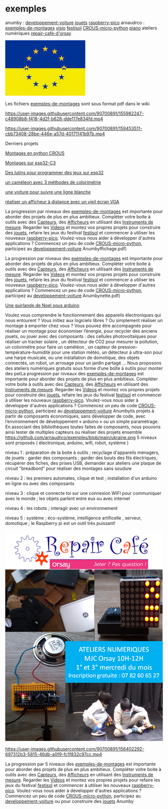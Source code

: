 # exemples

anumby : [developpement-voiture](https://github.com/anumby-source/developpement-voiture/wiki) [jouets](https://github.com/anumby-source/jouets/wiki) [raspberry-pico](https://github.com/anumby-source/raspberry-pico/wiki) arnaudrco : [exemples-de-montages](https://github.com/arnaudrco/exemples/wiki) [visio](https://github.com/arnaudrco/visio/wiki) [festisol](https://github.com/arnaudrco/festisol/wiki) [CROUS-micro-python](https://github.com/arnaudrco/CROUS-micro-python/wiki) [piano](https://github.com/arnaudrco/piano-pour-adulte-debutant/wiki) ateliers numériques [repair-café-d'orsay](https://www.repaircafe-orsay.org/category/blog/ateliers-numeriques-blog/)

![ukraine](https://github.com/arnaudrco/exemples/blob/main/ukraine.png)

Les fichiers [exemples-de-montages](https://github.com/arnaudrco/exemples/wiki)  sont sous format pdf dans le wiki

https://user-images.githubusercontent.com/90700891/155982247-c48908b8-f418-4d2f-b628-dde117e834fd.mp4


https://user-images.githubusercontent.com/90700891/159453511-cbb73408-28be-446e-a57d-40171141b97b.mp4



Derniers projets

[Montages en python CROUS](https://github.com/arnaudrco/CROUS-micro-python)

[Montages sur esp32-C3](https://github.com/arnaudrco/CROUS-micro-python/blob/main/read-me-esp-C3.pdf)

[Des lutins pour programmer des jeux sur esp32](https://github.com/arnaudrco/exemples/blob/main/esp-Sprites/read-me-sprites.pdf)

[un caméleon avec 3 méthodes de colorimétrie](https://github.com/arnaudrco/exemples/blob/main/cameleon/read-me-cameleon.pdf)

[une voiture pour suivre une ligne blanche](https://github.com/anumby-source/jouets/blob/main/voiture-eclairee/read-me-voiture-eclairee.pdf)

[réaliser un afficheur à distance avec un vieil écran VGA](https://github.com/anumby-source/jouets/blob/main/affichage-a-distance/read-me-affichage.pdf)

La progression par niveaux des [exemples-de-montages](https://github.com/arnaudrco/exemples/wiki) est importante pour aborder des projets de plus en plus ambitieux. Compléter votre boite à outils avec des [Capteurs](https://github.com/arnaudrco/exemples/wiki/Capteurs), des [Afficheurs](https://github.com/arnaudrco/exemples/wiki/Les-afficheurs) en utilisant des [Instruments de mesure](https://github.com/arnaudrco/exemples/wiki/G%C3%A9n%C3%A9rateurs-et-mesures). Regarder les [Videos](https://github.com/arnaudrco/visio/wiki/Video) et montez vos propres projets pour construire des [jouets](https://github.com/anumby-source/jouets/wiki), refaire les jeux du festival [festisol](https://github.com/arnaudrco/festisol/wiki) et commencer à utiliser les nouveaux [raspberry-pico](https://github.com/anumby-source/raspberry-pico/wiki). Voulez-vous nous aider à développer d'autres applications ? Commencez un peu de code [CROUS-micro-python](https://github.com/arnaudrco/CROUS-micro-python/wiki), participez au [developpement-voiture](https://github.com/anumby-source/developpement-voiture/wiki) Anumbyffichage.pdf)



La progression par niveaux des [exemples-de-montages](https://github.com/arnaudrco/exemples/wiki) est importante pour aborder des projets de plus en plus ambitieux. Compléter votre boite à outils avec des [Capteurs](https://github.com/arnaudrco/exemples/wiki/Capteurs), des [Afficheurs](https://github.com/arnaudrco/exemples/wiki/Les-afficheurs) en utilisant des [Instruments de mesure](https://github.com/arnaudrco/exemples/wiki/G%C3%A9n%C3%A9rateurs-et-mesures). Regarder les [Videos](https://github.com/arnaudrco/visio/wiki/Video) et montez vos propres projets pour construire des [jouets](https://github.com/anumby-source/jouets/wiki), refaire les jeux du festival [festisol](https://github.com/arnaudrco/festisol/wiki) et commencer à utiliser les nouveaux [raspberry-pico](https://github.com/anumby-source/raspberry-pico/wiki). Voulez-vous nous aider à développer d'autres applications ? Commencez un peu de code [CROUS-micro-python](https://github.com/arnaudrco/CROUS-micro-python/wiki), participez au [developpement-voiture](https://github.com/anumby-source/developpement-voiture/wiki) Anumbynette.pdf)

[Une guirlande de Noel sous arduino](https://github.com/arnaudrco/exemples/blob/main/guirlande/read-me-guirlande.pdf)


Voulez vous comprendre le fonctionnement des appareils électroniques qui nous entourent ? Vous initiez aux logiciels libres ? Ou simplement réaliser un montage à emporter chez vous ?
Vous pouvez être accompagnés pour réaliser un montage pour économiser l’énergie,  pour recycler des anciens jouets,  ou jouer avec des composants : des cellules photovoltaïques pour réaliser un tracker solaire , un détecteur de CO2 pour mesurer la pollution, un colorimètre pour faire un caméléon , un capteur de pression-température-humidité  pour une station météo, un détecteur à ultra-son pour une harpe musicale, ou une installation de domotique, des objets connectés, un robot, un arrosage pour un jardin partagé …
Nous proposons des ateliers numériques gratuits sous forme d’une boîte à outils pour monter des petLa progression par niveaux des [exemples-de-montages](https://github.com/arnaudrco/exemples/wiki) est importante pour aborder des projets de plus en plus ambitieux. Compléter votre boite à outils avec des [Capteurs](https://github.com/arnaudrco/exemples/wiki/Capteurs), des [Afficheurs](https://github.com/arnaudrco/exemples/wiki/Les-afficheurs) en utilisant des [Instruments de mesure](https://github.com/arnaudrco/exemples/wiki/G%C3%A9n%C3%A9rateurs-et-mesures). Regarder les [Videos](https://github.com/arnaudrco/visio/wiki/Video) et montez vos propres projets pour construire des [jouets](https://github.com/anumby-source/jouets/wiki), refaire les jeux du festival [festisol](https://github.com/arnaudrco/festisol/wiki) et commencer à utiliser les nouveaux [raspberry-pico](https://github.com/anumby-source/raspberry-pico/wiki). Voulez-vous nous aider à développer d'autres applications ? Commencez un peu de code [CROUS-micro-python](https://github.com/arnaudrco/CROUS-micro-python/wiki), participez au [developpement-voiture](https://github.com/anumby-source/developpement-voiture/wiki) Anumbyits projets à partir de composants économiques, sans développer de code, avec l’environnement de développement « arduino » ou un simple paramétrage. En associant des bibliothèques toutes faites de composants, nous pouvons ainsi tester de multiples capteurs ou réaliser des projets ensemble
https://github.com/arnaudrco/exemples/blob/main/ukraine.png
5 niveaux sont proposés ( électronique, arduino, wifi, robot, système )

niveau 1  : préparation de la boite à outils ; recyclage d'appareils ménagers, de jouets : garder des composants ; garder des bouts des fils électriques, récupérer des fiches, des prises USB, demander aux ateliers une plaque de circuit  "breadbord" pour réaliser des montages sans soudure

niveau 2 : les premiers automates, clique et test ; installation d'un arduino en ligne ou avec des composants

niveau 3 :  clique et connecte toi sur une connexion WIFI pour communiquer avec le monde ; les objets parlent entre eux ou avec internet

niveau 4 : les robots ; interagir avec un environnement

niveau 5 : système ; éco-système, intelligence artificelle , serveur, domotique ; le Raspberry pi est un outil très puissant! 

![affiche](https://github.com/arnaudrco/exemples/blob/main/affiche.png)

https://user-images.githubusercontent.com/90700891/156402292-697312b3-5815-46db-a0f9-fc1f832c97cc.mp4


La progression par 5 niveaux des [exemples-de-montages](https://github.com/arnaudrco/exemples/wiki) est importante pour aborder des projets de plus en plus ambitieux. Compléter votre boite à outils avec des [Capteurs](https://github.com/arnaudrco/exemples/wiki/Capteurs), des [Afficheurs](https://github.com/arnaudrco/exemples/wiki/Les-afficheurs) en utilisant des [Instruments de mesure](https://github.com/arnaudrco/exemples/wiki/G%C3%A9n%C3%A9rateurs-et-mesures). Regarder les [Videos](https://github.com/arnaudrco/visio/wiki/Video) et montez vos propres projets pour refaire les jeux du festival [festisol](https://github.com/arnaudrco/festisol/wiki) et commencer à utiliser les nouveaux [raspberry-pico](https://github.com/anumby-source/raspberry-pico/wiki). Voulez-vous nous aider à développer d'autres applications ? Commencez un peu de code [CROUS-micro-python](https://github.com/arnaudrco/CROUS-micro-python/wiki), participez au [developpement-voiture](https://github.com/anumby-source/developpement-voiture/wiki) ou pour construire des [jouets](https://github.com/anumby-source/jouets/wiki) Anumby
